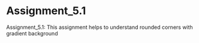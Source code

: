 # Assignment_5.1
Assignment_5.1: This assignment helps to understand rounded corners with gradient background

